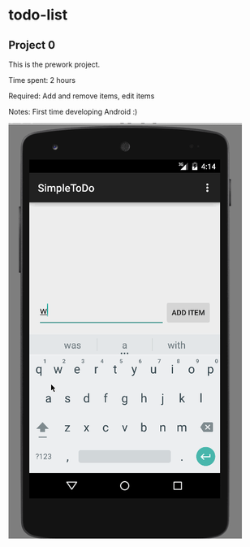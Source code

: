 # todo-list
## Project 0
This is the prework project.

Time spent: 2 hours

Required:
Add and remove items, edit items

Notes:
First time developing Android :)

![alt tag](https://github.com/eyecx/todo-list/blob/master/p0.gif)
